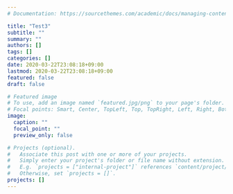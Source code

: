 ```yaml
---
# Documentation: https://sourcethemes.com/academic/docs/managing-content/

title: "Test3"
subtitle: ""
summary: ""
authors: []
tags: []
categories: []
date: 2020-03-22T23:08:18+09:00
lastmod: 2020-03-22T23:08:18+09:00
featured: false
draft: false

# Featured image
# To use, add an image named `featured.jpg/png` to your page's folder.
# Focal points: Smart, Center, TopLeft, Top, TopRight, Left, Right, BottomLeft, Bottom, BottomRight.
image:
  caption: ""
  focal_point: ""
  preview_only: false

# Projects (optional).
#   Associate this post with one or more of your projects.
#   Simply enter your project's folder or file name without extension.
#   E.g. `projects = ["internal-project"]` references `content/project/deep-learning/index.md`.
#   Otherwise, set `projects = []`.
projects: []
---
```

